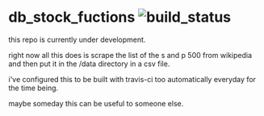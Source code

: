 
# db_stock_fuctions ![build_status](https://travis-ci.org/flynneva/db_stock_functions.svg?branch=master)
this repo is currently under development.

right now all this does is scrape the list of the s and p 500 from wikipedia and then put it in the /data directory in a csv file. 

i've configured this to be built with travis-ci too automatically everyday for the time being.

maybe someday this can be useful to someone else.

